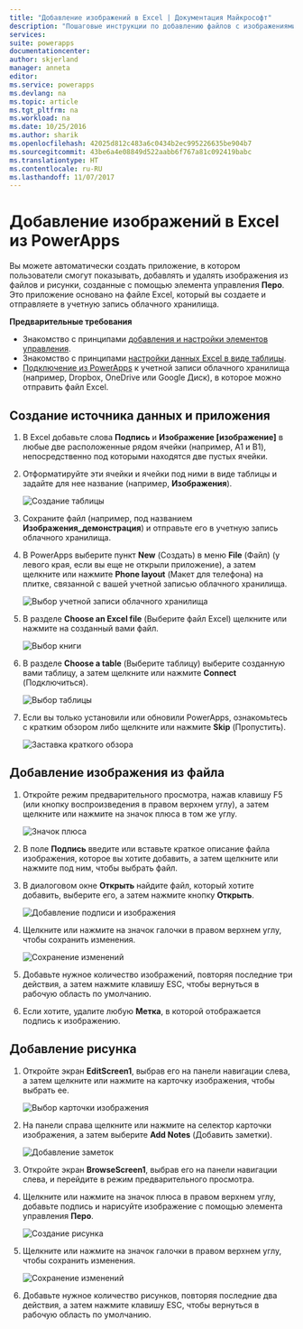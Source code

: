 ```yaml
---
title: "Добавление изображений в Excel | Документация Майкрософт"
description: "Пошаговые инструкции по добавлению файлов с изображениями и рисунками от руки в Excel в облачной службе"
services: 
suite: powerapps
documentationcenter: 
author: skjerland
manager: anneta
editor: 
ms.service: powerapps
ms.devlang: na
ms.topic: article
ms.tgt_pltfrm: na
ms.workload: na
ms.date: 10/25/2016
ms.author: sharik
ms.openlocfilehash: 42025d812c483a6c0434b2ec995226635be904b7
ms.sourcegitcommit: 43be6a4e08849d522aabb6f767a81c092419babc
ms.translationtype: HT
ms.contentlocale: ru-RU
ms.lasthandoff: 11/07/2017
---
```

# <a name="add-images-to-excel-from-powerapps"></a>Добавление изображений в Excel из PowerApps
Вы можете автоматически создать приложение, в котором пользователи смогут показывать, добавлять и удалять изображения из файлов и рисунки, созданные с помощью элемента управления **Перо**. Это приложение основано на файле Excel, который вы создаете и отправляете в учетную запись облачного хранилища.

**Предварительные требования**

* Знакомство с принципами [добавления и настройки элементов управления](add-configure-controls.md).
* Знакомство с принципами [настройки данных Excel в виде таблицы](https://support.office.com/en-us/article/Format-an-Excel-table-6789619F-C889-495C-99C2-2F971C0E2370?ui=en-US&rs=en-US&ad=US).
* [Подключение из PowerApps](add-data-connection.md) к учетной записи облачного хранилища (например, Dropbox, OneDrive или Google Диск), в которое можно отправить файл Excel.

## <a name="create-the-data-source-and-the-app"></a>Создание источника данных и приложения
1. В Excel добавьте слова **Подпись** и **Изображение [изображение]** в любые две расположенные рядом ячейки (например, A1 и B1), непосредственно под которыми находятся две пустых ячейки.
2. Отформатируйте эти ячейки и ячейки под ними в виде таблицы и задайте для нее название (например, **Изображения**).
   
    ![Создание таблицы](./media/add-images-to-excel/create-table.png)
3. Сохраните файл (например, под названием **Изображения_демонстрация**) и отправьте его в учетную запись облачного хранилища.
4. В PowerApps выберите пункт **New** (Создать) в меню **File** (Файл) (у левого края, если вы еще не открыли приложение), а затем щелкните или нажмите **Phone layout** (Макет для телефона) на плитке, связанной с вашей учетной записью облачного хранилища.
   
    ![Выбор учетной записи облачного хранилища](./media/add-images-to-excel/select-account.png)
5. В разделе **Choose an Excel file** (Выберите файл Excel) щелкните или нажмите на созданный вами файл.
   
    ![Выбор книги](./media/add-images-to-excel/select-workbook.png)
6. В разделе **Choose a table** (Выберите таблицу) выберите созданную вами таблицу, а затем щелкните или нажмите **Connect** (Подключиться).
   
    ![Выбор таблицы](./media/add-images-to-excel/select-table.png)
7. Если вы только установили или обновили PowerApps, ознакомьтесь с кратким обзором либо щелкните или нажмите **Skip** (Пропустить).
   
    ![Заставка краткого обзора](./media/add-images-to-excel/quick-tour.png)

## <a name="add-an-image-from-a-file"></a>Добавление изображения из файла
1. Откройте режим предварительного просмотра, нажав клавишу F5 (или кнопку воспроизведения в правом верхнем углу), а затем щелкните или нажмите на значок плюса в том же углу.
   
    ![Значок плюса](./media/add-images-to-excel/plus-icon.png)
2. В поле **Подпись** введите или вставьте краткое описание файла изображения, которое вы хотите добавить, а затем щелкните или нажмите под ним, чтобы выбрать файл.
3. В диалоговом окне **Открыть** найдите файл, который хотите добавить, выберите его, а затем нажмите кнопку **Открыть**.
   
    ![Добавление подписи и изображения](./media/add-images-to-excel/add-image.png)
4. Щелкните или нажмите на значок галочки в правом верхнем углу, чтобы сохранить изменения.
   
    ![Сохранение изменений](./media/add-images-to-excel/checkmark-icon.png)
5. Добавьте нужное количество изображений, повторяя последние три действия, а затем нажмите клавишу ESC, чтобы вернуться в рабочую область по умолчанию.
6. Если хотите, удалите любую **Метка**, в которой отображается подпись к изображению.

## <a name="add-a-drawing"></a>Добавление рисунка
1. Откройте экран **EditScreen1**, выбрав его на панели навигации слева, а затем щелкните или нажмите на карточку изображения, чтобы выбрать ее.
   
    ![Выбор карточки изображения](./media/add-images-to-excel/select-card.png)
2. На панели справа щелкните или нажмите на селектор карточки изображения, а затем выберите **Add Notes** (Добавить заметки).
   
    ![Добавление заметок](./media/add-images-to-excel/add-notes.png)
3. Откройте экран **BrowseScreen1**, выбрав его на панели навигации слева, и перейдите в режим предварительного просмотра.
4. Щелкните или нажмите на значок плюса в правом верхнем углу, добавьте подпись и нарисуйте изображение с помощью элемента управления **Перо**.
   
    ![Создание рисунка](./media/add-images-to-excel/draw-picture.png)
5. Щелкните или нажмите на значок галочки в правом верхнем углу, чтобы сохранить изменения.
   
    ![Сохранение изменений](./media/add-images-to-excel/checkmark-icon.png)
6. Добавьте нужное количество рисунков, повторяя последние два действия, а затем нажмите клавишу ESC, чтобы вернуться в рабочую область по умолчанию.

